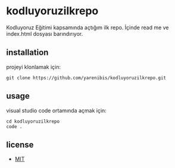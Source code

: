 # kodluyoruzilkrepo
Kodluyoruz Eğitimi kapsamında açtığım ilk repo. İçinde read me ve index.html dosyası barındırıyor.


## installation
projeyi klonlamak için:


```
git clone https://github.com/yarenibis/kodluyoruzilkrepo.git
```
## usage
visual studio code ortamında açmak için:
```
cd kodluyoruzilkrepo
code .
```

## license
* [MIT](https://mit-license.org/)



